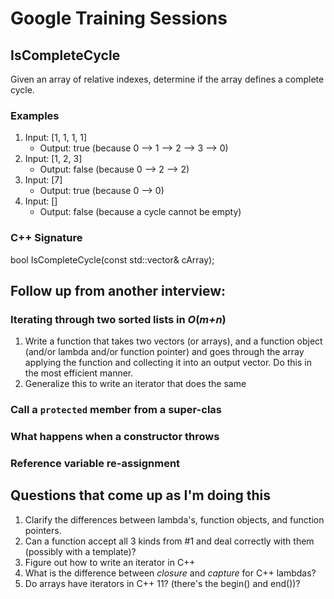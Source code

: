 # Google Training Sessions

## IsCompleteCycle
Given an array of relative indexes, determine if the array defines a complete cycle.

### Examples
1. Input: [1, 1, 1, 1]
    * Output: true (because 0 --> 1 --> 2 --> 3 --> 0)
2. Input: [1, 2, 3]
    * Output: false (because 0 --> 2 --> 2)
3. Input: [7]
    * Output: true (because 0 --> 0)
4. Input: []
    * Output: false (because a cycle cannot be empty)

### C++ Signature
bool IsCompleteCycle(const std::vector<long>& cArray);


## Follow up from another interview:

### Iterating through two sorted lists in *O*(*m+n*)

1. Write a function that takes two vectors (or arrays), and a function object 
(and/or lambda and/or function pointer) and goes through the array
applying the function and collecting it into an output vector. Do this in
the most efficient manner.
1. Generalize this to write an iterator that does the same

### Call a `protected` member from a super-clas

### What happens when a constructor throws

### Reference variable re-assignment

## Questions that come up as I'm doing this

1. Clarify the differences between lambda's, function objects,
and function pointers.
1. Can a function accept all 3 kinds from #1 and deal correctly 
with them (possibly with a template)?
1. Figure out how to write an iterator in C++
1. What is the difference between *closure* and *capture* for C++ lambdas?
1. Do arrays have iterators in C++ 11? (there's the begin() and end())?
